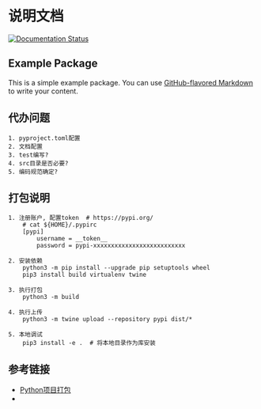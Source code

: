 # 说明文档
[![Documentation Status](https://readthedocs.org/projects/mini-tools/badge/?version=latest)](https://mini-tools.readthedocs.io/zh/latest/?badge=latest)


## Example Package

This is a simple example package. You can use
[GitHub-flavored Markdown](https://guides.github.com/features/mastering-markdown/)
to write your content.

## 代办问题

```shell
1. pyproject.toml配置
2. 文档配置
3. test编写?
4. src目录是否必要?
5. 编码规范确定?

```

## 打包说明

```shell
1. 注册账户, 配置token  # https://pypi.org/
    # cat ${HOME}/.pypirc
    [pypi]
        username = __token__
        password = pypi-xxxxxxxxxxxxxxxxxxxxxxxxxx
    
2. 安装依赖
    python3 -m pip install --upgrade pip setuptools wheel
    pip3 install build virtualenv twine

3. 执行打包
    python3 -m build

4. 执行上传
    python3 -m twine upload --repository pypi dist/*
    
5. 本地调试
    pip3 install -e .  # 将本地目录作为库安装

```

## 参考链接

- [Python项目打包](https://packaging.python.org/en/latest/tutorials/packaging-projects/)
- 